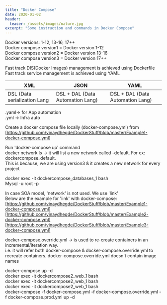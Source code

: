 ```yaml
---
title: "Docker Compose"
date: 2020-01-02
header:
  teaser: /assets/images/nature.jpg
excerpt: "Some instruction and commands in Docker Compose"
---
```


Docker versions: 1-12, 13-16, 17++  
Docker compose version1 = Docker version 1-12  
Docker compose version2 = Docker version 13-16  
Docker compose version3 = Docker version 17++  

Fast track DIS(Docker Images) management is achieved using Dockerfile  
Fast track service management is achieved using YAML  

| XML                          | JSON                               | YAML                               |
|------------------------------|------------------------------------|------------------------------------|
| DSL (Data serialization Lang | DSL + DAL (Data   Automation Lang) | DSL + DAL (Data   Automation Lang) |

.yaml-> for App automation  
.yml -> Infra auto  

Create a docker compose file locally (docker-compose.yml) from  
[https://github.com/vinaydhegde/DockerStuff/blob/master/Example1-docker-compose.yml]  

Run 'docker-compose up' command  
docker network ls -> it will list a new network called <CurrentDir>-default. For ex: dockercompose_default.  
This is because, we are using version3 & it creates a new network for every project  

docker exec -it dockercompose_databases_1 bash  
Mysql -u root -p  

In case SOA model, 'network' is not used. We use 'link'    
Below are the example for 'link' with docker-compose:  
[https://github.com/vinaydhegde/DockerStuff/blob/master/Example1-docker-compose.yml]  
[https://github.com/vinaydhegde/DockerStuff/blob/master/Example2-docker-compose.yml]  
[https://github.com/vinaydhegde/DockerStuff/blob/master/Example3-docker-compose.yml]  

docker-compose.override.yml -> is used to re-create containers in an incremental/iteration way.  
i.e. it will refer both docker-compose & docker-compose.override.yml to recreate containers. docker-compose.override.yml  doesn't contain image names  

docker-compose up -d  
docker exec -it dockercompose2_web_1 bash  
docker exec -it dockercompose2_web_1 bash  
docker exec -it dockercompose2_web_1 bash  
docker-compose -f docker-compose.yml -f docker-compose.override.yml -f docker-compose.prod.yml up -d  






